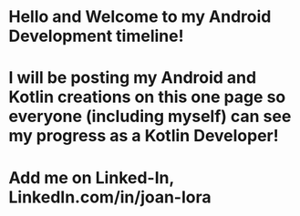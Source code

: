 # Hello and Welcome to my Android Development timeline! 
# I will be posting my Android and Kotlin creations on this one page so everyone (including myself) can see my progress as a Kotlin Developer! 
# Add me on Linked-In, LinkedIn.com/in/joan-lora
